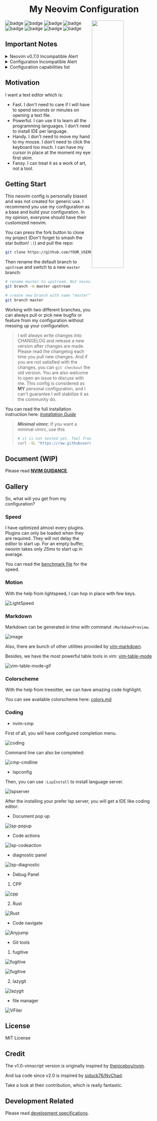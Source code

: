 <h1 align="center">My Neovim Configuration</h1>
<img src="./docs/images/screenshot.png" width="45%" align="right"/>

![badge](https://github.com/avimitin/nvim/actions/workflows/test.yml/badge.svg)
![badge](https://github.com/avimitin/nvim/actions/workflows/lint.yml/badge.svg)
![badge](https://img.shields.io/badge/Language-Lua-blue?logo=lua&logoColor=blue)
![badge](https://img.shields.io/github/contributors/Avimitin/nvim?color=dark-green)
![badge](https://img.shields.io/github/issues/Avimitin/nvim)
![badge](https://img.shields.io/github/license/Avimitin/nvim)
![badge](https://img.shields.io/github/forks/Avimitin/nvim?style=social)
![badge](https://img.shields.io/github/stars/Avimitin/nvim?style=social)

## Important Notes

<details>
    <summary markdown="span">Neovim v0.7.0 Incompatible Alert</summary>

Neovim v0.7.0 has released. The configuration itself is working fine.
But there are also other changes that might incompatible with your computer.

- libvterm 0.1 is now required, as neovim has bug with 0.2 version. This might
make your terminal can't handle keymap correctly.

    > Arch Linux can use this mechanic to replace the dependency:
    > https://github.com/neovim/neovim/issues/17956#issuecomment-1086647838/
    >
    > Bug Report: https://github.com/neovim/neovim/issues/16699
    >
    > Fix PR: https://github.com/neovim/neovim/pull/17329

</details>

<details>
    <summary markdown="span">Configuration Incompatible Alert</summary>
The configuration is no more compatible with neovim 0.6.0 now.
If you are still using neovim 0.6.0, please checkout to the 4.0.2 version:

```bash
git clone https://github.com/Avimitin/nvim
git checkout 4.0.2
```
</details>

<details>
    <summary markdown="span">Configuration capabilities list</summary>

| Neovim Version                   | Configuration Version |
|----------------------------------|-----------------------|
| `NVIM-v0.8.0-dev+98-g069da468d5` | `HEAD`                |
| `NVIM v0.8.0`                    | `6.0.0`               |
| `NVIM v0.7*`                     | `5.2.2`               |
| `NVIM v0.6*`                     | `4.0.2`               |

</details>

## Motivation

I want a text editor which is:

* Fast. I don't need to care if I will have to spend seconds or minutes on
opening a text file.
* Powerful. I can use it to learn all the programming languages. I don't
need to install IDE per language.
* Handy. I don't need to move my hand to my mouse. I don't need to click
the keyboard too much. I can have my cursor in place at the moment my eye first skim.
* Fansy. I can treat it as a work of art, not a tool.

## Getting Start

This neovim config is personally biased and was not created for generic use.
I recommend you use my configuration as a base and build your
configuration. In my opinion, everyone should have their customized
neovim.

You can press the fork button to clone my project (Don't forget
to smash the star button! `:)`) and pull the repo:

```bash
git clone https://github.com/YOUR_USERNAME/nvim.git ~/.config/nvim
```

Then rename the default branch to `upstream` and switch to a new `master` branch:

```bash
# rename master to upstream. Not necessary to be upstream, you can pick whatever you like as branch name.
git branch -m master upstream

# create new branch with name "master". Not necessary to be master too.
git branch master
```

Working with two different branches, you can always pull or pick new bugfix or feature
from my configuration without messing up your configuration.

> I will always write changes into CHANGELOG and release a new version after changes are made.
> Please read the changelog each time you pull new changes. And if you are not satisfied
> with the changes, you can `git checkout` the old version. You are also welcome to open an issue
> to discuss with me. This config is considered as **MY** personal configuration,
> and I can't guarantee I will stabilize it as the community do.

You can read the full installation instruction here:
[*Installation Guide*](https://avimitin.github.io/nvim/en_us/installation.html)

> ***Minimal vimrc***: If you want a minimal vimrc, use this
>
> ```bash
> # it is not tested yet, feel free to open issues
> curl -SL "https://raw.githubusercontent.com/Avimitin/nvim/master/.vimrc" -o ~/.vimrc
>```

## Document (WIP)

Please read [**NVIM GUIDANCE**](https://avimitin.github.io/nvim).

## Gallery

So, what will you get from my configuration?

### Speed

I have optimized almost every plugins.
Plugins can only be loaded when they are required.
They will not delay the editor to start up.
For an empty buffer, neovim takes only *25ms* to start up in average.

You can read the [benchmark file](./fixtures/benchmark.txt)
for the speed.

### Motion

With the help from lightspeed, I can hop in place with few keys.

![LightSpeed](./docs/images/lightspeed.png)

### Markdown

Markdown can be generated in time with command `:MarkdownPreview`.

![image](./docs/images/neovim-md.png)

Also, there are bunch of other utilities provided by
[vim-markdown](https://github.com/plasticboy/vim-markdown).

Besides, we have the most powerful table tools in vim:
[vim-table-mode](https://github.com/dhruvasagar/vim-table-mode/)

![vim-table-mode-gif](./docs/images/tablemode.gif)

### Colorscheme

With the help from treesitter, we can have amazing code highlight.

You can see available colorscheme here: [colors.md](./docs/src/en_us/colors.md)

### Coding

- nvim-cmp

First of all, you will have configured completion menu.

![coding](./docs/images/nvim-cmp.png)

Command line can also be completed:

![cmp-cmdline](./docs/images/nvim-cmp-cmdline.png)

- lspconfig

Then, you can use `:LspInstall` to install language server.

![lspserver](https://user-images.githubusercontent.com/6705160/150685720-782e33ba-172c-44b6-8558-fb4e98495294.png)

After the installing your prefer lsp server, you will get a IDE like
coding editor:

* Document pop up

![lsp-popup](./docs/images/help.png)

* Code actions

![lsp-codeaction](./docs/images/codeaction.png)

* diagnostic panel

![lsp-diagnostic](./docs/images/diagnostic.png)

* Debug Panel

1. CPP

![cpp](./docs/images/dap-debug-cpp.png)

2. Rust

![Rust](./docs/images/dap-debug-rust.png)

* Code navigate

![Anyjump](./docs/images/anyjump.png)

* Git tools

1. fugitive

![fugitive](./docs/images/neovim-fugitive.png)

![fugitive](./docs/images/fugitive.png)

2. lazygit

![lazygit](./docs/images/neovim-lazygit.png)

* file manager

![VFiler](./docs/images/vfiler.png)

## License

MIT License

## Credit

The v1.0-vimscript version is originally inspired by
[theniceboy/nvim](https://github.com/theniceboy/nvim).

And lua code since v2.0 is inspired by
[siduck76/NvChad](https://github.com/siduck76/NvChad).

Take a look at their contribution, which is really fantastic.

## Development Related

Please read [development specifications](./docs/src/en_us/development.md).
